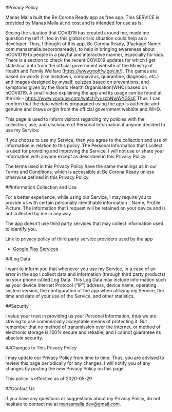 #Privacy Policy

Manas Malla built the Be Corona Ready app as free app. This SERVICE is provided by Manas Malla at no cost and is intended for use as is.

Seeing the situation that COVID19 has created around me, made me question myself if I too in this global crisis situation could help as a developer. Thus, I thought of this app, Be Corona Ready, (Package Name: com.manasmalla.becoronaready), to help in bringing awareness about nCOVID19 to people in a playful and interactive manner, especially for kids. There is a section to check the recent COVID19 updates for which I get statistical data from the official government website of the Ministry of Health and Family Welfare (https://www.mohfw.gov.in/).
The games are based on words (like lockdown, coronavirus, quarantine, diagnosis, etc.) and images designed by myself, quizzes based on preventions, and symptoms given by the World Health Organisation(WHO) based on nCOVID19.
A small video explaining the app and its usage can be found at the link - https://www.youtube.com/watch?v=zchNwWYGSsE
Thus, I can confirm that the data which is propagated using the app is authentic and genuine and draws origin from the official government website and WHO.

This page is used to inform visitors regarding my policies with the collection, use, and disclosure of Personal Information if anyone decided to use my Service.

If you choose to use my Service, then you agree to the collection and use of information in relation to this policy. The Personal Information that I collect is used for providing and improving the Service. I will not use or share your information with anyone except as described in this Privacy Policy.

The terms used in this Privacy Policy have the same meanings as in our Terms and Conditions, which is accessible at Be Corona Ready unless otherwise defined in this Privacy Policy.

##Information Collection and Use

For a better experience, while using our Service, I may require you to provide us with certain personally identifiable information - Name, Profile Picture. The information that I request will be retained on your device and is not collected by me in any way.

The app doesn't use third party services that may collect information used to identify you.

Link to privacy policy of third party service providers used by the app

*   [Google Play Services](https://www.google.com/policies/privacy/)

##Log Data

I want to inform you that whenever you use my Service, in a case of an error in the app I collect data and information (through third party products) on your phone called Log Data. This Log Data may include information such as your device Internet Protocol (“IP”) address, device name, operating system version, the configuration of the app when utilizing my Service, the time and date of your use of the Service, and other statistics.

##Security

I value your trust in providing us your Personal Information, thus we are striving to use commercially acceptable means of protecting it. But remember that no method of transmission over the internet, or method of electronic storage is 100% secure and reliable, and I cannot guarantee its absolute security.

##Changes to This Privacy Policy

I may update our Privacy Policy from time to time. Thus, you are advised to review this page periodically for any changes. I will notify you of any changes by posting the new Privacy Policy on this page.

This policy is effective as of 2020-05-29

##Contact Us

If you have any questions or suggestions about my Privacy Policy, do not hesitate to contact me at manasmalla.dev@gmail.com.
